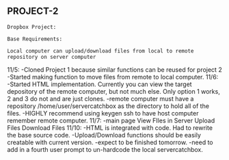 ## PROJECT-2
    Dropbox Project:

    Base Requirements:

    Local computer can upload/download files from local to remote repository on server computer


11/5:   -Cloned Project 1 because similar functions can be reused for project 2
        -Started making function to move files from remote to local computer. 
11/6:   -Started HTML implementation. Currently you can view the target depository of the remote                computer, but not much else. Only option 1 works, 2 and 3 do not and are just clones. 
        -remote computer must have a repository /home/user/servercatchbox as the directory to hold all of the files. 
        -HIGHLY recommend using keygen ssh to have host computer remember remote computer. 
11/7:   -main page
            View FIles in Server
            Upload Files
            Download Files
11/10:  -HTML is integrated with code. Had to rewrite the base source code. 
        -Upload/Download functions should be easily creatable with current version.
            -expect to be finished tomorrow.
            -need to add in a fourth user prompt to un-hardcode the local servercatchbox.